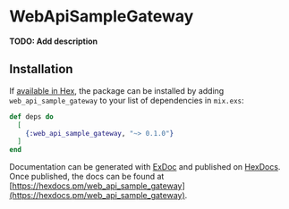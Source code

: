 # WebApiSampleGateway

**TODO: Add description**

## Installation

If [available in Hex](https://hex.pm/docs/publish), the package can be installed
by adding `web_api_sample_gateway` to your list of dependencies in `mix.exs`:

```elixir
def deps do
  [
    {:web_api_sample_gateway, "~> 0.1.0"}
  ]
end
```

Documentation can be generated with [ExDoc](https://github.com/elixir-lang/ex_doc)
and published on [HexDocs](https://hexdocs.pm). Once published, the docs can
be found at [https://hexdocs.pm/web_api_sample_gateway](https://hexdocs.pm/web_api_sample_gateway).


